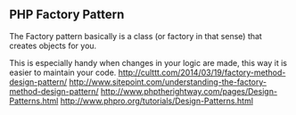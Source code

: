 ## PHP Factory Pattern ##
The Factory pattern basically is a class (or factory in that sense) that creates objects for you.

This is especially handy when changes in your logic are made, this way it is easier to maintain your code.
http://culttt.com/2014/03/19/factory-method-design-pattern/
http://www.sitepoint.com/understanding-the-factory-method-design-pattern/
http://www.phptherightway.com/pages/Design-Patterns.html
http://www.phpro.org/tutorials/Design-Patterns.html